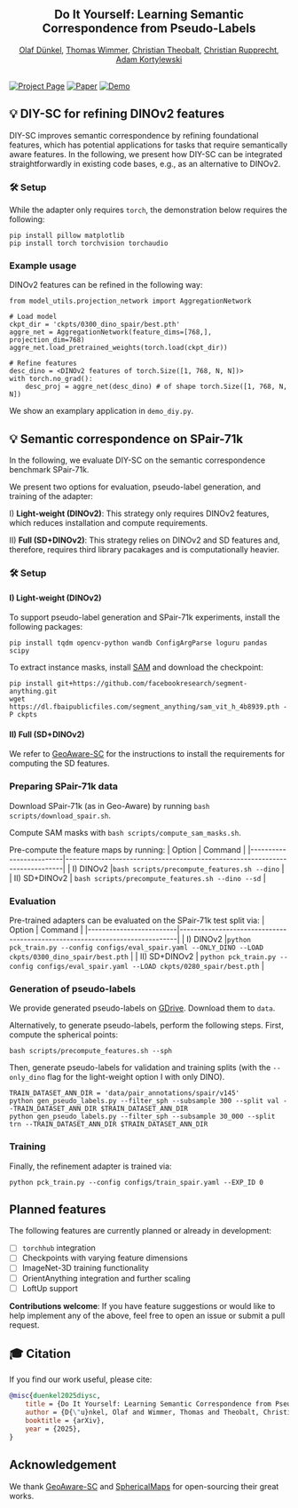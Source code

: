 <h2 align="center">Do It Yourself: Learning Semantic Correspondence from Pseudo-Labels</h2>
<div align="center"> 
  <a href="https://odunkel.github.io" target="_blank">Olaf Dünkel</a>, 
  <a href="https://wimmerth.github.io/" target="_blank">Thomas Wimmer</a>,
  <a href="https://people.mpi-inf.mpg.de/~theobalt" target="_blank">Christian Theobalt</a>,
  <a href="https://chrirupp.github.io/" target="_blank">Christian Rupprecht</a>,
  <a href="https://genintel.mpi-inf.mpg.de/" target="_blank">Adam Kortylewski</a>
</div>


<br>

[![Project Page](https://img.shields.io/badge/Project-Page-blue)](https://genintel.github.io/DIY-SC)
[![Paper](https://img.shields.io/badge/arXiv-PDF-b31b1b)](https://arxiv.org/pdf/2506.05312)
[![Demo](https://img.shields.io/badge/%F0%9F%A4%97%20Hugging%20Face-Demo-blue)](https://891603b6c63d4e2e4f.gradio.live/)

## 💡 DIY-SC for refining DINOv2 features
DIY-SC improves semantic correspondence by refining foundational features, which has potential applications for tasks that require semantically aware features.
In the following, we present how DIY-SC can be integrated straightforwardly in existing code bases, e.g., as an alternative to DINOv2.

### 🛠️ Setup 
While the adapter only requires `torch`, the demonstration below requires the following:
```
pip install pillow matplotlib
pip install torch torchvision torchaudio
```

### Example usage
DINOv2 features can be refined in the following way:

```
from model_utils.projection_network import AggregationNetwork

# Load model
ckpt_dir = 'ckpts/0300_dino_spair/best.pth'
aggre_net = AggregationNetwork(feature_dims=[768,], projection_dim=768)
aggre_net.load_pretrained_weights(torch.load(ckpt_dir))

# Refine features
desc_dino = <DINOv2 features of torch.Size([1, 768, N, N])>
with torch.no_grad():
    desc_proj = aggre_net(desc_dino) # of shape torch.Size([1, 768, N, N])
```

We show an examplary application in `demo_diy.py`.

## 💡 Semantic correspondence on SPair-71k

In the following, we evaluate DIY-SC on the semantic correspondence benchmark SPair-71k.

We present two options for evaluation, pseudo-label generation, and training of the adapter:

I) **Light-weight (DINOv2)**: This strategy only requires DINOv2 features, which reduces installation and compute requirements.

II) **Full (SD+DINOv2)**: This strategy relies on DINOv2 and SD features and, therefore, requires third library pacakages and is computationally heavier.


### 🛠️ Setup

#### I) Light-weight (DINOv2)
To support pseudo-label generation and SPair-71k experiments, install the following packages:
```
pip install tqdm opencv-python wandb ConfigArgParse loguru pandas scipy
```
To extract instance masks, install [SAM](https://github.com/facebookresearch/segment-anything) and download the checkpoint:
```
pip install git+https://github.com/facebookresearch/segment-anything.git
wget https://dl.fbaipublicfiles.com/segment_anything/sam_vit_h_4b8939.pth -P ckpts
```

#### II) Full (SD+DINOv2)
We refer to [GeoAware-SC](https://github.com/Junyi42/GeoAware-SC?tab=readme-ov-file#environment-setup) for the instructions to install the requirements for computing the SD features.

### Preparing SPair-71k data

Download SPair-71k (as in Geo-Aware) by running `bash scripts/download_spair.sh`.

Compute SAM masks with `bash scripts/compute_sam_masks.sh`.

Pre-compute the feature maps by running:
| Option                | Command                                                                 |
|-------------------------|-----------------------------------------------------------------------------|
| I) DINOv2 |`bash scripts/precompute_features.sh --dino`                              |
| II) SD+DINOv2     | `bash scripts/precompute_features.sh --dino --sd` |



### Evaluation
Pre-trained adapters can be evaluated on the SPair-71k test split via:
| Option                | Command                                                                 |
|-------------------------|-----------------------------------------------------------------------------|
| I) DINOv2 |`python pck_train.py --config configs/eval_spair.yaml --ONLY_DINO --LOAD ckpts/0300_dino_spair/best.pth`                              |
| II) SD+DINOv2     | `python pck_train.py --config configs/eval_spair.yaml --LOAD ckpts/0280_spair/best.pth` |

### Generation of pseudo-labels
We provide generated pseudo-labels on [GDrive](https://drive.google.com/drive/folders/1nGjNsWpqbcqUJS-fNXU_41pMBMdE42Je?usp=sharing). Download them to `data`.

Alternatively, to generate pseudo-labels, perform the following steps.
First, compute the spherical points:
```
bash scripts/precompute_features.sh --sph
```
Then, generate pseudo-labels for validation and training splits (with the `--only_dino` flag for the light-weight option I with only DINO).
```
TRAIN_DATASET_ANN_DIR = 'data/pair_annotations/spair/v145'
python gen_pseudo_labels.py --filter_sph --subsample 300 --split val --TRAIN_DATASET_ANN_DIR $TRAIN_DATASET_ANN_DIR
python gen_pseudo_labels.py --filter_sph --subsample 30_000 --split trn --TRAIN_DATASET_ANN_DIR $TRAIN_DATASET_ANN_DIR
```

### Training
Finally, the refinement adapter is trained via:
```
python pck_train.py --config configs/train_spair.yaml --EXP_ID 0
```

## Planned features
The following features are currently planned or already in development:

- [ ] `torchhub` integration
- [ ] Checkpoints with varying feature dimensions
- [ ] ImageNet-3D training functionality
- [ ] OrientAnything integration and further scaling
- [ ] LoftUp support

**Contributions welcome**: If you have feature suggestions or would like to help implement any of the above, feel free to open an issue or submit a pull request.

## 🎓 Citation
If you find our work useful, please cite:

```bibtex
@misc{duenkel2025diysc,
    title = {Do It Yourself: Learning Semantic Correspondence from Pseudo-Labels},
    author = {D{\"u}nkel, Olaf and Wimmer, Thomas and Theobalt, Christian and Rupprecht, Christian and Kortylewski, Adam},
    booktitle = {arXiv},
    year = {2025},
}
```

## Acknowledgement
We thank [GeoAware-SC](https://github.com/Junyi42/GeoAware-SC) and [SphericalMaps](https://github.com/VICO-UoE/SphericalMaps) for open-sourcing their great works.


